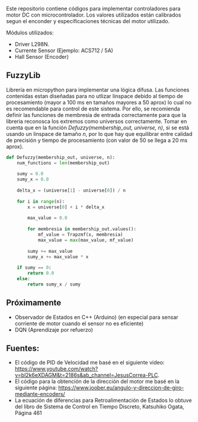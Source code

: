 Este repositorio contiene códigos para implementar controladores para motor DC con microcontrolador. Los valores utilizados están calibrados segun el enconder y especificaciones técnicas del motor utilizado.

Módulos utilizados:
- Driver L298N.
- Currente Sensor (Ejemplo: ACS712 / 5A)
- Hall Sensor (Encoder)

## FuzzyLib
Librería en micropython para implementar una lógica difusa. Las funciones contenidas estan diseñadas para no utlizar linspace debido al tiempo de procesamiento (mayor a 100 ms en tamaños mayores a 50 aprox) lo cual no es recomendable para control de este sistema. Por ello, se recomienda definir las funciones de membresia de entrada correctamente para que la libreria reconosca los extremos como universos correctamente.
Tomar en cuenta que en la función _Defuzzy(membership_out, universe, n)_, si se está usando un linspace de tamaño _n_, por lo que hay que equilibrar entre calidad de precisión y tiempo de procesamiento (con valor de 50 se llega a 20 ms aprox).

```python
def Defuzzy(membership_out, universe, n):
    num_functions = len(membership_out)
    
    sumy = 0.0
    sumy_x = 0.0
    
    delta_x = (universe[1] - universe[0]) / n 
    
    for i in range(n):
        x = universe[0] + i * delta_x 
        
        max_value = 0.0
        
        for membresia in membership_out.values():
            mf_value = Trapzmf(x, membresia)
            max_value = max(max_value, mf_value)
        
        sumy += max_value
        sumy_x += max_value * x
    
    if sumy == 0:
        return 0.0  
    else:
        return sumy_x / sumy
```

## Próximamente
- Observador de Estados en C++ (Arduino) (en especial para sensar corriente de motor cuando el sensor no es eficiente)
- DQN (Aprendizaje por refuerzo)

## Fuentes:
- El código de PID  de Velocidad me basé en el siguiente video: https://www.youtube.com/watch?v=bl2k6eXDAGM&t=2186s&ab_channel=JesusCorrea-PLC.
- El código para la obtención de la dirección del motor me basé en la siguiente página: https://www.joober.eu/angulo-y-direccion-de-giro-mediante-encoders/
- La ecuación de diferencias para Retroalimentación de Estados lo obtuve del libro de Sistema de Control en Tiempo Discreto, Katsuhiko Ogata, Página 461 

